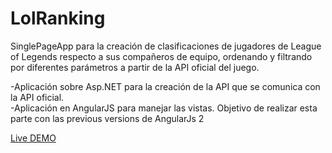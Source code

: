 # LolRanking
SinglePageApp para la creación de clasificaciones de jugadores de League of Legends respecto a sus compañeros de equipo, ordenando y filtrando por diferentes parámetros a partir de la API oficial del juego.



-Aplicación sobre Asp.NET para la creación de la API que se comunica con la API oficial.<br />
-Aplicación en AngularJS para manejar las vistas. Objetivo de realizar esta parte con las previous versions de AngularJs 2


<a href="http://lolranking.azurewebsites.net/">Live DEMO</a>
